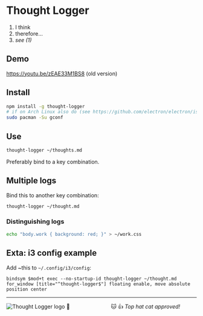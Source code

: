 # Thought Logger
1. I think
2. therefore...
3. *see (1)*

## Demo
https://youtu.be/zEAE33M1BS8 (old version)

## Install
```sh
npm install -g thought-logger
# if on Arch Linux also do (see https://github.com/electron/electron/issues/5318):
sudo pacman -Su gconf
```

## Use
```sh
thought-logger ~/thoughts.md
```

Preferably bind to a key combination.

## Multiple logs
Bind this to another key combination:
```sh
thought-logger ~/thought.md
```

### Distinguishing logs
```sh
echo "body.work { background: red; }" > ~/work.css
```

## Exta: i3 config example
Add ~this to `~/.config/i3/config`:
```
bindsym $mod+t exec --no-startup-id thought-logger ~/thought.md
for_window [title="^thought-logger$"] floating enable, move absolute position center
```

----
![Thought Logger logo](https://raw.githubusercontent.com/gorbiz/thought-logger/master/icon-114.png)
:tophat:
               :cat: :+1:
*Top hat cat approved!*
